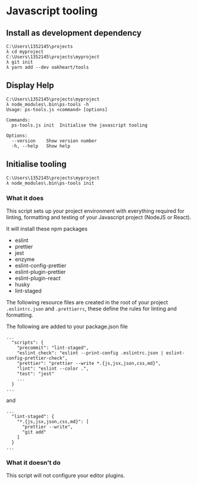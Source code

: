 # Javascript tooling

## Install as development dependency

```
C:\Users\1352145\projects
λ cd myproject
C:\Users\1352145\projects\myproject
λ git init
λ yarn add --dev oakheart/tools
```

## Display Help

```
C:\Users\1352145\projects\myproject
λ node_modules\.bin\ps-tools -h
Usage: ps-tools.js <command> [options]

Commands:
  ps-tools.js init  Initialise the javascript tooling

Options:
  --version    Show version number
  -h, --help   Show help
```

## Initialise tooling

```
C:\Users\1352145\projects\myproject
λ node_modules\.bin\ps-tools init
```

### What it does

This script sets up your project environment with everything required for linting, formatting and testing of your Javascript project (NodeJS or React).

It will install these npm packages

- eslint
- prettier
- jest
- enzyme
- eslint-config-prettier
- eslint-plugin-prettier
- eslint-plugin-react
- husky
- lint-staged

The following resource files are created in the root of your project `.eslintrc.json` and `.prettierrc`, these define the rules for linting and formatting.

The following are added to your package.json file

```
...
  "scripts": {
    "precommit": "lint-staged",
    "eslint_check": "eslint --print-config .eslintrc.json | eslint-config-prettier-check",
    "prettier": "prettier --write *.{js,jsx,json,css,md}",
    "lint": "eslint --color .",
    "test": "jest"
    ...
  }
...
```

and

```
...
  "lint-staged": {
    "*.{js,jsx,json,css,md}": [
      "prettier --write",
      "git add"
    ]
  }
...
```

### What it doesn't do

This script will not configure your editor plugins.
